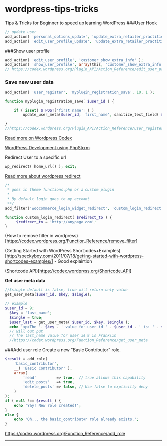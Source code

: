 # wordpress-tips-tricks
Tips &amp; Tricks for Beginner to speed up learning WordPress
###User Hook
```php
// update user
add_action( 'personal_options_update', 'update_extra_retailer_practitioner_info');
add_action( 'edit_user_profile_update', 'update_extra_retailer_practitioner_info');
```
###Show user profile
```php
add_action( 'edit_user_profile', 'customer_show_extra_info' );
add_action( 'show_user_profile', array(this, 'customer_show_extra_info' ) );
// https://codex.wordpress.org/Plugin_API/Action_Reference/edit_user_profile

```

### Save new user data
```php
add_action( 'user_register', 'myplugin_registration_save', 10, 1 );

function myplugin_registration_save( $user_id ) {

    if ( isset( $_POST['first_name'] ) )
        update_user_meta($user_id, 'first_name', sanitize_text_field( $_POST['first_name'] ) );

}
//https://codex.wordpress.org/Plugin_API/Action_Reference/user_register
```

[Read more on Wordpress Codex](https://codex.wordpress.org/Main_Page)


[WordPress Development using PhpStorm](https://confluence.jetbrains.com/display/PhpStorm/WordPress+Development+using+PhpStorm)

Redirect User to a specific url
```php
wp_redirect( home_url() ); exit;
```
[Read more about wordpress redirect](https://codex.wordpress.org/Function_Reference/wp_redirect)

```php
/*
 * goes in theme functions.php or a custom plugin
 *
 * By default login goes to my account
 **/
add_filter('woocommerce_login_widget_redirect', 'custom_login_redirect');

function custom_login_redirect( $redirect_to ) {
     $redirect_to = 'http://anypage.com';
}

```
(How to remove filter in wordpress)[https://codex.wordpress.org/Function_Reference/remove_filter]

(Getting Started with WordPress Shortcodes+Examples)[http://speckyboy.com/2011/07/18/getting-started-with-wordpress-shortcodes-examples/] - Good explaintion

(Shortcode API)[https://codex.wordpress.org/Shortcode_API]

**Get user meta data**
```php
//$single default is false, true will return only value
get_user_meta($user_id, $key, $single);

// example
$user_id = 9;
  $key = 'last_name';
  $single = true;
  $user_last = get_user_meta( $user_id, $key, $single ); 
  echo '<p>The '. $key . ' value for user id ' . $user_id . ' is: ' . $user_last . '</p>'; 
  // will out put
  // The last_name value for user id 9 is Franklin
  //https://codex.wordpress.org/Function_Reference/get_user_meta
```
###Add user role
Create a new "Basic Contributor" role.
```php
$result = add_role(
    'basic_contributor',
    __( 'Basic Contributor' ),
    array(
        'read'         => true,  // true allows this capability
        'edit_posts'   => true,
        'delete_posts' => false, // Use false to explicitly deny
    )
);
if ( null !== $result ) {
    echo 'Yay! New role created!';
}
else {
    echo 'Oh... the basic_contributor role already exists.';
}
```
https://codex.wordpress.org/Function_Reference/add_role

-----------------
